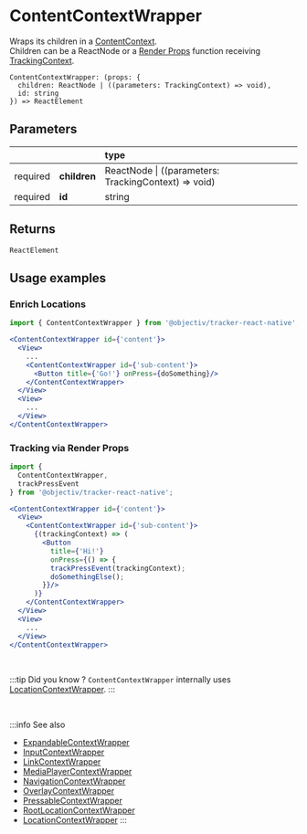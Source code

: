 # ContentContextWrapper

Wraps its children in a [ContentContext](/taxonomy/reference/location-contexts/ContentContext.md).  
Children can be a ReactNode or a [Render Props](https://reactjs.org/docs/render-props.html#using-props-other-than-render) function receiving [TrackingContext](/tracking/react-native/api-reference/common/providers/TrackingContext.md).   

```tsx
ContentContextWrapper: (props: { 
  children: ReactNode | ((parameters: TrackingContext) => void), 
  id: string
}) => ReactElement
```

## Parameters
|          |              | type                                                     |
|:--------:|:-------------|:---------------------------------------------------------|
| required | **children** | ReactNode &vert; ((parameters: TrackingContext) => void) |
| required | **id**       | string                                                   |

## Returns
`ReactElement`

## Usage examples


### Enrich Locations
```jsx
import { ContentContextWrapper } from '@objectiv/tracker-react-native';
```

```jsx
<ContentContextWrapper id={'content'}>
  <View>
    ...
    <ContentContextWrapper id={'sub-content'}>
      <Button title={'Go!'} onPress={doSomething}/>
    </ContentContextWrapper>
  </View>
  <View>
    ...
  </View>
</ContentContextWrapper>
```

### Tracking via Render Props
```jsx
import { 
  ContentContextWrapper, 
  trackPressEvent
} from '@objectiv/tracker-react-native';
```

```jsx
<ContentContextWrapper id={'content'}>
  <View>
    <ContentContextWrapper id={'sub-content'}>
      {(trackingContext) => (
        <Button
          title={'Hi!'}  
          onPress={() => { 
          trackPressEvent(trackingContext); 
          doSomethingElse();
        }}/>
      )}
    </ContentContextWrapper>
  </View>
  <View>
    ...
  </View>
</ContentContextWrapper>
```


<br />

:::tip Did you know ?
`ContentContextWrapper` internally uses [LocationContextWrapper](/tracking/react-native/api-reference/locationWrappers/LocationContextWrapper.md).
:::

<br />

:::info See also
- [ExpandableContextWrapper](/tracking/react-native/api-reference/locationWrappers/ExpandableContextWrapper.md)
- [InputContextWrapper](/tracking/react-native/api-reference/locationWrappers/InputContextWrapper.md)
- [LinkContextWrapper](/tracking/react-native/api-reference/locationWrappers/LinkContextWrapper.md)
- [MediaPlayerContextWrapper](/tracking/react-native/api-reference/locationWrappers/MediaPlayerContextWrapper.md)
- [NavigationContextWrapper](/tracking/react-native/api-reference/locationWrappers/NavigationContextWrapper.md)
- [OverlayContextWrapper](/tracking/react-native/api-reference/locationWrappers/OverlayContextWrapper.md)
- [PressableContextWrapper](/tracking/react-native/api-reference/locationWrappers/PressableContextWrapper.md)
- [RootLocationContextWrapper](/tracking/react-native/api-reference/locationWrappers/RootLocationContextWrapper.md)
- [LocationContextWrapper](/tracking/react-native/api-reference/locationWrappers/LocationContextWrapper.md)
:::
